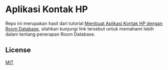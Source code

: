 # Aplikasi Kontak HP
Repo ini merupakan hasil dari tutorial [Membuat Aplikasi Kontak HP dengan Room Database](https://blog.hendra.one/membuat-aplikasi-kontak-hp-dengan-room-database-1), silahkan kunjungi link tersebut untuk memahami lebih dalam tentang penerapan Room Database.
## License
[MIT](https://choosealicense.com/licenses/mit/)
